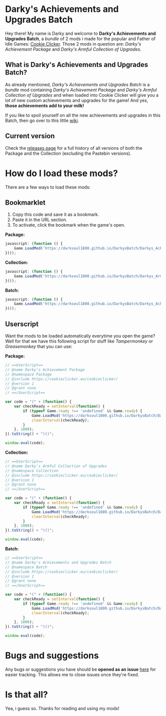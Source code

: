 # Darky's Achievements and Upgrades Batch

Hey there! My name is Darky and welcome to **Darky's Achievements and Upgrades Batch**, a *bundle* of 2 mods i made for the popular and Father of Idle Games: [Cookie Clicker](https://cookieclicker.eu/cookieclicker/). Those 2 mods in question are: *Darky's Achievement Package* and *Darky's Armful Collection of Upgrades*.

## What is Darky's Achievements and Upgrades Batch?

As already mentioned, *Darky's Achievements and Upgrades Batch* is a *bundle* mod containing *Darky's Achievement Package* and *Darky's Armful Collection of Upgrades* and when loaded into Cookie Clicker will give you a lot of new custom achievements and upgrades for the game! And yes, **those achievements add to your milk!**

If you like to spoil yourself on all the new achievements and upgrades in this Batch, then go over to this little [wiki](https://github.com/DarkSoul1800/DarkysBatch/wiki).

## Current version

Check the [releases page](https://github.com/DarkSoul1800/DarkysBatch/releases) for a full history of all versions of both the Package and the Collection (excluding the Pastebin versions).

# How do I load these mods?

There are a few ways to load these mods:

## Bookmarklet

1. Copy this code and save it as a bookmark. 
2. Paste it in the URL section. 
3. To activate, click the bookmark when the game's open.

**Package:**

```javascript
javascript: (function () {
	Game.LoadMod('https://darksoul1800.github.io/DarkysBatch/Darkys_Achievement_Package.js');
}());
```

**Collection:**

```javascript
javascript: (function () {
	Game.LoadMod('https://darksoul1800.github.io/DarkysBatch/Darkys_Armful_Collection_of_Upgrades.js');
}());
```

**Batch:**

```javascript
javascript: (function () {
	Game.LoadMod('https://darksoul1800.github.io/DarkysBatch/Darkys_Achievements_and_Upgrades_Batch.js');
}());
```

## Userscript

Want the mods to be loaded automatically everytime you open the game? Well for that we have this following script for stuff like *Tampermonkey* or *Greasemonkey* that you can use:

**Package:**

```javascript
// ==UserScript==
// @name Darky's Achievement Package
// @namespace Package
// @include https://cookieclicker.eu/cookieclicker/
// @version 1
// @grant none
// ==/UserScript==

var code = "(" + (function() {
    var checkReady = setInterval(function() {
        if (typeof Game.ready !== 'undefined' && Game.ready) {
            Game.LoadMod('https://darksoul1800.github.io/DarkysBatch/Darkys_Achievement_Package.js');
            clearInterval(checkReady);
        }
    }, 1000);
}).toString() + ")()";

window.eval(code);
```


**Collection:**

```javascript
// ==UserScript==
// @name Darky's Armful Collection of Upgrades
// @namespace Collection
// @include https://cookieclicker.eu/cookieclicker/
// @version 1
// @grant none
// ==/UserScript==

var code = "(" + (function() {
    var checkReady = setInterval(function() {
        if (typeof Game.ready !== 'undefined' && Game.ready) {
            Game.LoadMod('https://darksoul1800.github.io/DarkysBatch/Darkys_Armful_Collection_of_Upgrades.js');
            clearInterval(checkReady);
        }
    }, 1000);
}).toString() + ")()";

window.eval(code);
```


**Batch:**

```javascript
// ==UserScript==
// @name Darky's Achievements and Upgrades Batch
// @namespace Batch
// @include https://cookieclicker.eu/cookieclicker/
// @version 1
// @grant none
// ==/UserScript==

var code = "(" + (function() {
    var checkReady = setInterval(function() {
        if (typeof Game.ready !== 'undefined' && Game.ready) {
            Game.LoadMod('https://darksoul1800.github.io/DarkysBatch/Darkys_Achievements_and_Upgrades_Batch.js');
            clearInterval(checkReady);
        }
    }, 1000);
}).toString() + ")()";

window.eval(code);
```

# Bugs and suggestions

Any bugs or suggestions you have should be **opened as an issue** [here](https://github.com/DarkSoul1800/DarkysBatch/issues) for easier tracking. This allows me to close issues once they're fixed.

# Is that all?

Yea, i guess so. Thanks for reading and using my mods!
